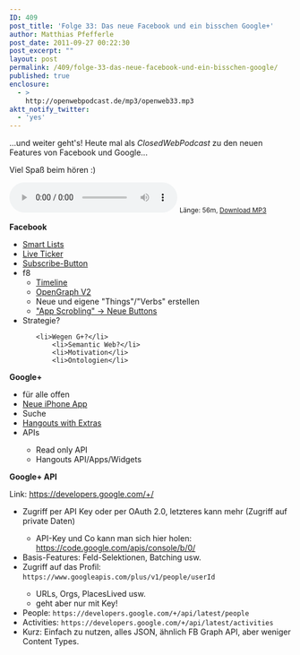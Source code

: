 ```yaml
---
ID: 409
post_title: 'Folge 33: Das neue Facebook und ein bisschen Google+'
author: Matthias Pfefferle
post_date: 2011-09-27 00:22:30
post_excerpt: ""
layout: post
permalink: /409/folge-33-das-neue-facebook-und-ein-bisschen-google/
published: true
enclosure:
  - >
    http://openwebpodcast.de/mp3/openweb33.mp3
aktt_notify_twitter:
  - 'yes'
---
```

...und weiter geht's! Heute mal als <em>ClosedWebPodcast</em> zu den neuen Features von Facebook und Google...

Viel Spaß beim hören :)

<audio controls>
  <source src="http://openwebpodcast.de/mp3/openweb33.mp3" type="audio/mpeg">
  Ihr Browser unterstützt diesen Audio-Player nicht.
</audio>
<small>Länge: 56m, <a href="http://openwebpodcast.de/mp3/openweb33.mp3">Download MP3</a></small>

<strong>Facebook</strong>
<ul>
  <li><a href="http://www.facebook.com/blog.php?post=10150278932602131">Smart Lists</a></li>
  <li><a href="http://allfacebook.de/news/live-ticker-nun-fur-sehr-viele-facebook-nutzer-online">Live Ticker</a></li>
  <li><a href="http://www.facebook.com/about/subscribe">Subscribe-Button</a></li>
  <li>f8
    <ul>
      <li><a href="http://www.facebook.com/about/timeline">Timeline</a></li>
      <li><a href="http://allfacebook.de/connect/so-funktioniert-der-neue-open-graph-fur-entwickler">OpenGraph V2</a></li>
      <li>Neue und eigene "Things"/"Verbs" erstellen</li>
      <li><a href="http://www.nytimes.com/2011/09/19/business/media/facebook-is-expected-to-unveil-media-sharing-service.html">"App Scrobling" -> Neue Buttons</a></li>
    </ul>
</li>
    	<li>Strategie?
<ul>

	<li>Wegen G+?</li>
    	<li>Semantic Web?</li>
    	<li>Motivation</li>
    	<li>Ontologien</li>
</ul>
</li>
</ul>

<strong>Google+</strong>
<ul>
    	<li>für alle offen</li>
    	<li><a href="https://plus.google.com/102034052532213921839/posts/JzKPakBwHQR">Neue iPhone App</a></li>
    	<li>Suche</li>
    	<li><a href="http://googleblog.blogspot.com/2011/09/google-92-93-94-95-96-97-98-99-100.html">Hangouts with Extras</a></li>
    	<li>APIs</li>
<ul>
	<li>Read only API</li>
    	<li>Hangouts API/Apps/Widgets</li>
</ul>
</ul>

<strong>Google+ API</strong>

Link: <a href="https://developers.google.com/+/">https://developers.google.com/+/</a>

<ul>
    	<li>Zugriff per API Key oder per OAuth 2.0, letzteres kann mehr (Zugriff auf private Daten)</li>
<ul>
	<li>API-Key und Co kann man sich hier holen: <a href="https://code.google.com/apis/console/b/0/">https://code.google.com/apis/console/b/0/</a></li>
</ul>
    	<li>Basis-Features: Feld-Selektionen, Batching usw.</li>
    	<li>Zugriff auf das Profil: <code>https://www.googleapis.com/plus/v1/people/userId</code></li>
<ul>
    	<li>URLs, Orgs, PlacesLived usw.</li>
    	<li>geht aber nur mit Key!</li>
</ul>
    	<li>People: <code>https://developers.google.com/+/api/latest/people</code></li>
    	<li>Activities: <code>https://developers.google.com/+/api/latest/activities</code></li>
    	<li>Kurz: Einfach zu nutzen, alles JSON, ähnlich FB Graph API, aber weniger Content Types.</li>

</ul>
